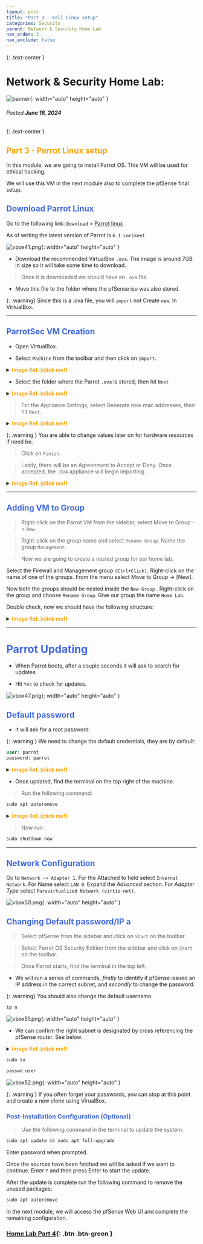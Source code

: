 ```yaml
---
layout: post
title: "Part 3 - Kali Linux setup"
categories: Security
parent: Network & Security Home Lab
nav_order: 3
nav_exclude: false
---
```


{: .text-center }
# Network & Security Home Lab: 

![banner](/assets/banner.jpg){: width="auto" height="auto" }
###### Posted ***June 16, 2024***

{: .text-center }
## <span style="color: orange; font-weight: bold;">Part 3 - Parrot Linux setup</span>




In this module, we are going to install Parrot OS. This VM will be used for ethical hacking.

We will use this VM in the next module also to complete the pfSense final setup.

## <span style="color: royalblue; font-weight: bold;">Download Parrot Linux</span>

Go to the following link: `Download` > [Parrot linux] 

As of writing the latest version of Parrot is `6.1 Lorikeet`

![vbox41.png](/assets/vbox41.png){: width="auto" height="auto" }

- Download the recommended VirtualBox `.ova`. The image is around 7GB in size so it will take some time to download.

> Once it is downloaded we should have an `.ova` file.

- Move this file to the folder where the pfSense iso was also stored.

{: .warning}
Since this is a .ova file, you will `import` not Create `new`. In VirtualBox.

----

## <span style="color: royalblue; font-weight: bold;">ParrotSec VM Creation</span>

- Open VirtualBox. 

- Select `Machine` from the toolbar and then click on `Import`.

<details markdown="block">
<summary> <span style="color: orange; font-weight: bold;">Image Ref. (click me!)</span> </summary>

![vbox42.png](/assets/vbox42.png){: width="auto" height="auto" }

</details>

- Select the folder where the Parrot `.ova` is stored, then hit `Next`

<details markdown="block">
<summary> <span style="color: orange; font-weight: bold;">Image Ref. (click me!)</span> </summary>

![vbox43.png](/assets/vbox43.png){: width="auto" height="auto" }

</details>


> For the Appliance Settings, select Generate new mac addresses, then hit `Next`. 

<details markdown="block">
<summary> <span style="color: orange; font-weight: bold;">Image Ref. (click me!)</span> </summary>

![vbox44.png](/assets/vbox44.png){: width="auto" height="auto" }

</details>

{: .warning }
You are able to change values later on for hardware resources if need be.

> Click on `Finish`.

> Lastly, there will be an Agreenment to Accept or Deny. Once accepted, the `.OVA` appliance will begin importing.

<details markdown="block">
<summary> <span style="color: orange; font-weight: bold;">Image Ref. (click me!)</span> </summary>

![vbox45.png](/assets/vbox45.png){: width="auto" height="auto" }

</details>

----

## <span style="color: royalblue; font-weight: bold;">Adding VM to Group </span>

> Right-click on the Parrot VM from the sidebar, select Move to Group -> `New`.

> Right-click on the group name and select `Rename Group`. Name the group `Management`.

> Now we are going to create a nested group for our home lab.

Select the Firewall and Management group `(Ctrl+Click)`. Right-click on the name of one of the groups. From the menu select Move to Group -> [New].

Now both the groups should be nested inside the `New Group` . Right-click on the group and choose `Rename Group`. Give our group the name `Home Lab`.

Double check, now we should have the following structure:

<details markdown="block">
<summary> <span style="color: orange; font-weight: bold;">Image Ref. (click me!)</span> </summary>

![vbox46.png](/assets/vbox46.png){: width="auto" height="auto" }

</details>

----

# <span style="color: royalblue; font-weight: bold;">Parrot Updating</span>

- When Parrot boots, after a couple seconds it will ask to search for updates.

- Hit `Yes` to check for updates.

![vbox47.png](/assets/vbox47.png){: width="auto" height="auto" }

## <span style="color: royalblue; font-weight: bold;">Default password</span>

- It will ask for a root password.

{: .warning }
We need to change the default credentials, they are by default: 

```scss
user: parrot
password: parrot
```
<details markdown="block">
<summary> <span style="color: orange; font-weight: bold;">Image Ref. (click me!)</span> </summary>

![vbox48.png](/assets/vbox48.png){: width="auto" height="auto" }

![vbox49.png](/assets/vbox49.png){: width="auto" height="auto" }

</details>

- Once updated, find the terminal on the top right of the machine.

> Run the following command: 

```scss
sudo apt autoremove
```

<details markdown="block">
<summary> <span style="color: orange; font-weight: bold;">Image Ref. (click me!)</span> </summary>

</details>

> Now run:

```scss
sudo shutdown now
```

----

## <span style="color: royalblue; font-weight: bold;">Network Configuration</span>

Go to `Network -> Adapter 1`. For the Attached to field select `Internal Network`. For Name select `LAN 0`. Expand the 
*Advanced* section. For *Adapter Type* select `Paravirtualized Network (virtio-net)`.

![vbox50.png](/assets/vbox50.png){: width="auto" height="auto" }


## <span style="color: royalblue; font-weight: bold;">Changing Default password/IP a</span>

> Select pfSense from the sidebar and click on `Start` on the toolbar.

> Select Parrot OS Security Edition from the sidebar and click on `Start` on the toolbar.

> Once Parrot starts, find the terminal in the top left.

-  We will run a series of commands, *firstly* to identify if pfSense issued an IP address in the correct subnet, and *secondly* to change the password.

{: .warning}
You should also change the default username.


```scss
ip a
```

![vbox51.png](/assets/vbox51.png){: width="auto" height="auto" }

- We can confirm the right subnet is designated by cross referencing the pfSense router. See below.

<details markdown="block">
<summary> <span style="color: orange; font-weight: bold;">Image Ref. (click me!)</span> </summary>

![vbox53.png](/assets/vbox53.png){: width="auto" height="auto" }

</details>


```scss
sudo su

passwd user
```

![vbox52.png](/assets/vbox52.png){: width="auto" height="auto" }


{: .warning }
If you often forget your passwords, you can stop at this point and create a new *clone* using VirualBox.

 
### <span style="color: royalblue; font-weight: bold;">Post-Installation Configuration (Optional)</span>

> Use the following command in the terminal to update the system:

```scss
sudo apt update && sudo apt full-upgrade
```

Enter password when prompted.

Once the sources have been fetched we will be asked if we want to continue. Enter `Y` and then press Enter to start the update.

After the update is complete run the following command to remove the unused packages:

```scss
sudo apt autoremove
```


In the next module, we will access the pfSense Web UI and complete the remaining configuration.

### [Home Lab Part 4]({{site.baseurl}}/security/2024-05-16-homelabpart4/){: .btn .btn-green }




[Parrot linux]: https://parrotsec.org/download/